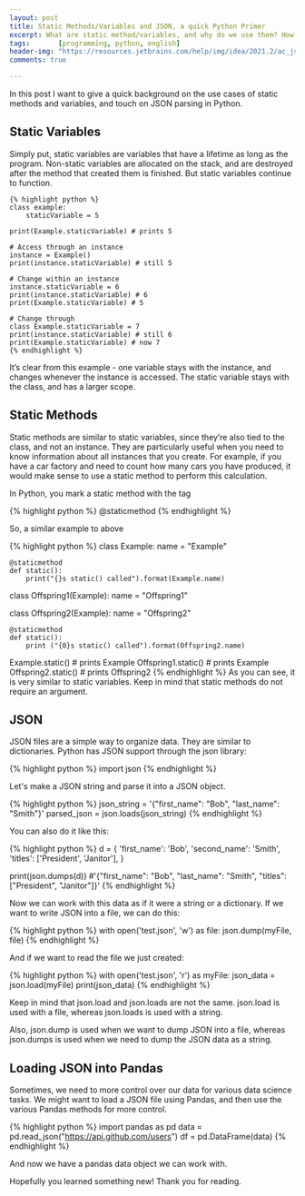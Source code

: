 ```yaml
---
layout: post
title: Static Methods/Variables and JSON, a quick Python Primer
excerpt: What are static method/variables, and why do we use them? How do I work with JSON in Python?
tags:       [programming, python, english]
header-img: "https://resources.jetbrains.com/help/img/idea/2021.2/ac_json_schema_from_store_status_bar.png"
comments: true

--- 
```

In this post I want to give a quick background on the use cases of static methods and variables, and touch on JSON parsing in Python.
## Static Variables
Simply put, static variables are variables that have a lifetime as long as the program. Non-static variables are allocated on the stack, and are destroyed after the method that created them is finished. But static variables continue to function.

    {% highlight python %}
    class example:
        staticVariable = 5

    print(Example.staticVariable) # prints 5

    # Access through an instance
    instance = Example()
    print(instance.staticVariable) # still 5

    # Change within an instance
    instance.staticVariable = 6
    print(instance.staticVariable) # 6
    print(Example.staticVariable) # 5

    # Change through
    class Example.staticVariable = 7
    print(instance.staticVariable) # still 6
    print(Example.staticVariable) # now 7
    {% endhighlight %}

It’s clear from this example - one variable stays with the instance, and changes whenever the instance is accessed. The static variable stays with the class, and has a larger scope.

## Static Methods
Static methods are similar to static variables, since they’re also tied to the class, and not an instance. They are particularly useful when you need to know information about all instances that you create. For example, if you have a car factory and need to count how many cars you have produced, it would make sense to use a static method to perform this calculation. 

In Python, you mark a static method with the tag

{% highlight python %}
@staticmethod
{% endhighlight %}

So, a similar example to above

{% highlight python %}
class Example:
    name = "Example"

    @staticmethod
    def static():
        print("{}s static() called").format(Example.name)

class Offspring1(Example):
    name = "Offspring1"

class Offspring2(Example):
    name = "Offspring2"

    @staticmethod
    def static():
        print ("{0}s static() called").format(Offspring2.name)

Example.static() # prints Example
Offspring1.static() # prints Example
Offspring2.static() # prints Offspring2
{% endhighlight %}
As you can see, it is very similar to static variables. Keep in mind that static methods do not require an argument.
## JSON
JSON files are a simple way to organize data. They are similar to dictionaries. Python has JSON support through the json library:

{% highlight python %}
import json
{% endhighlight %}

Let's make a JSON string and parse it into a JSON object.

{% highlight python %} 
json_string = '{"first_name": "Bob", "last_name": "Smith"}'
parsed_json = json.loads(json_string)
{% endhighlight %}

You can also do it like this:

{% highlight python %}
d = {
    'first_name': 'Bob',
    'second_name': 'Smith',
    'titles': ['President', 'Janitor'],
}

print(json.dumps(d)) #'{"first_name": "Bob", "last_name": "Smith", "titles": ["President", "Janitor"]}'
{% endhighlight %}

Now we can work with this data as if it were a string or a dictionary. If we want to write JSON into a file, we can do this:

{% highlight python %}
with open('test.json', 'w') as file:
    json.dump(myFile, file)
{% endhighlight %}

And if we want to read the file we just created:

{% highlight python %}
with open('test.json', 'r') as myFile:
    json_data = json.load(myFile)
    print(json_data)
{% endhighlight %}

Keep in mind that json.load and json.loads are not the same. json.load is used with a file, whereas json.loads is used with a string.

Also, json.dump is used when we want to dump JSON into a file, whereas json.dumps is used when we need to dump the JSON data as a string.

## Loading JSON into Pandas

Sometimes, we need to more control over our data for various data science tasks. We might want to load a JSON file using Pandas, and then use the various Pandas methods for more control.

{% highlight python %}
import pandas as pd
data = pd.read_json("https://api.github.com/users")
df = pd.DataFrame(data)
{% endhighlight %}

And now we have a pandas data object we can work with.

Hopefully you learned something new! Thank you for reading.